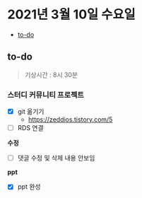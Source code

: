 # 2021년 3월 10일 수요일

- [to-do](#to-do)

## to-do

> 기상시간 : 8시 30분

### 스터디 커뮤니티 프로젝트

- [x] git 옮기기
  - <https://zeddios.tistory.com/5>
- [ ] RDS 연결

**수정**

- [ ] 댓글 수정 및 삭제 내용 안보임

**ppt**

- [x] ppt 완성
